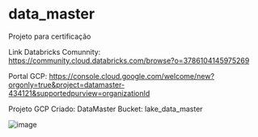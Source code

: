 # data_master
Projeto para certificação


Link Databricks Comunnity: https://community.cloud.databricks.com/browse?o=3786104145975269

Portal GCP: https://console.cloud.google.com/welcome/new?orgonly=true&project=datamaster-434121&supportedpurview=organizationId

Projeto GCP Criado: DataMaster
Bucket: lake_data_master

![image](https://github.com/user-attachments/assets/358ed006-30ca-4692-94f6-0010db8ea41a)
